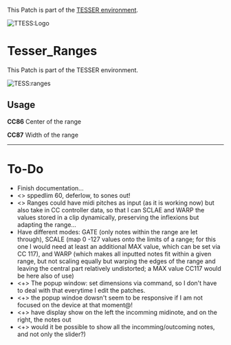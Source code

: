 This Patch is part of the [TESSER environment](https://bitbucket.org/AdrianArtacho/tesserakt/src/master/).

![TTESS:Logo](https://bitbucket.org/AdrianArtacho/tesserakt/raw/HEAD/TESSER_logo.png)

# Tesser_Ranges

This Patch is part of the TESSER environment.

![TESS:ranges](https://docs.google.com/drawings/d/e/2PACX-1vTd87VvT12Wwtq1X0U8FDUD_WdUwUhupUs52MiELvew95H0aXn0fMG8_2t1Kb0z0WI8AZdzeiJ3NMuH/pub?w=240&h=177)

## Usage

**CC86** Center of the range

**CC87** Width of the range

____

# To-Do

* Finish documentation...
* <> sppedlim 60, deferlow, to sones out!
* <> Ranges could have midi pitches as input (as it is working now) but also take in CC controller data, so that I can SCLAE and WARP the values stored in a clip dynamically, preserving the inflexions but adapting the range...
* Have different modes: GATE (only notes within the range are let through), SCALE (map 0 -127 values onto the limits of a range; for this one I would need at least an additional MAX value, which can be set via CC 117), and WARP (which makes all inputted notes fit within a given range, but not scaling equally but warping the edges of the range and leaving the central part relatively undistorted; a MAX value CC117 would be here also of use)
* <+> The popup window: set dimensions via command, so I don't have to deal with that everytime I edit the patches.
* <+> the popup windoe dowsn't seem to be responsive if I am not focused on the device at that moment@!
* <+> have display show on the left the incomming midinote, and on the right, the notes out
* <+> would it be possible to show all the incomming/outcoming notes, and not only the slider?)
